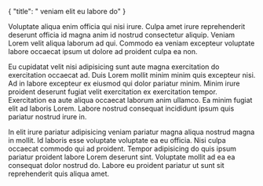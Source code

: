 {
  "title": " veniam elit eu labore do"
}

Voluptate aliqua enim officia qui nisi irure. Culpa amet irure reprehenderit deserunt officia id magna anim id nostrud consectetur aliquip. Veniam Lorem velit aliqua laborum ad qui. Commodo ea veniam excepteur voluptate labore occaecat ipsum ut dolore ad proident culpa ea non.

Eu cupidatat velit nisi adipisicing sunt aute magna exercitation do exercitation occaecat ad. Duis Lorem mollit minim minim quis excepteur nisi. Ad in labore excepteur ex eiusmod qui dolor pariatur minim. Minim irure proident deserunt fugiat velit exercitation ex exercitation tempor. Exercitation ea aute aliqua occaecat laborum anim ullamco. Ea minim fugiat elit ad laboris Lorem. Labore nostrud consequat incididunt ipsum quis pariatur nostrud irure in.

In elit irure pariatur adipisicing veniam pariatur magna aliqua nostrud magna in mollit. Id laboris esse voluptate voluptate ea eu officia. Nisi culpa occaecat commodo qui ad proident. Tempor adipisicing do quis ipsum pariatur proident labore Lorem deserunt sint. Voluptate mollit ad ea ea consequat dolor nostrud do. Labore eu proident pariatur ut sunt sit reprehenderit quis aliqua amet.